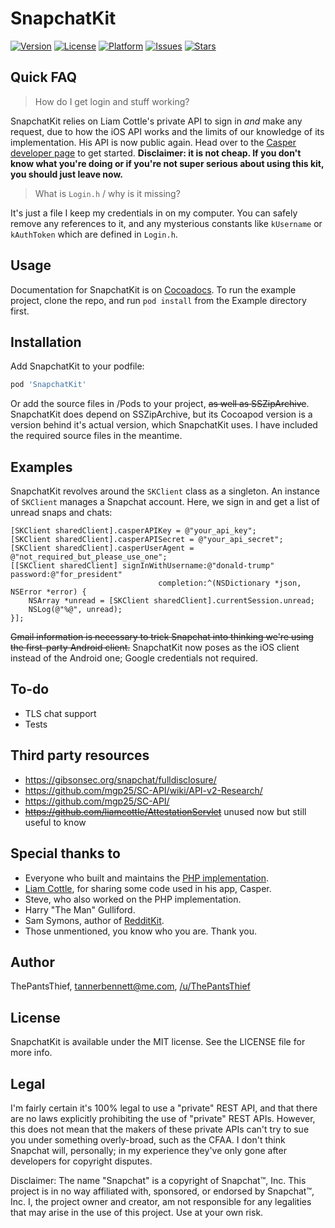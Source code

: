 # SnapchatKit

[![Version](https://img.shields.io/cocoapods/v/SnapchatKit.svg?style=flat)](http://cocoapods.org/pods/SnapchatKit)
[![License](https://img.shields.io/cocoapods/l/SnapchatKit.svg?style=flat)](http://cocoapods.org/pods/SnapchatKit)
[![Platform](https://img.shields.io/cocoapods/p/SnapchatKit.svg?style=flat)](http://cocoapods.org/pods/SnapchatKit)
[![Issues](https://img.shields.io/github/issues-raw/ThePantsThief/SnapchatKit.svg?style=flat)](https://github.com//ThePantsThief/SnapchatKit/issues)
[![Stars](https://img.shields.io/github/stars/ThePantsThief/SnapchatKit.svg?style=flat)](https://github.com//ThePantsThief/SnapchatKit/stargazers)

## Quick FAQ
> How do I get login and stuff working?

SnapchatKit relies on Liam Cottle's private API to sign in *and* make any request, due to how the iOS API works and the limits of our knowledge of its implementation. His API is now public again. Head over to the [Casper developer page](https://developers.casper.io) to get started. **Disclaimer: it is not cheap. If you don't know what you're doing or if you're not super serious about using this kit, you should just leave now.**

> What is `Login.h` / why is it missing?

It's just a file I keep my credentials in on my computer. You can safely remove any references to it, and any mysterious constants like `kUsername` or `kAuthToken` which are defined in `Login.h`.

## Usage

Documentation for SnapchatKit is on [Cocoadocs](http://cocoadocs.org/docsets/SnapchatKit/0.1.0/index.html). To run the example project, clone the repo, and run `pod install` from the Example directory first.

## Installation

Add SnapchatKit to your podfile:

```ruby
pod 'SnapchatKit'
```

Or add the source files in /Pods to your project, ~~as well as SSZipArchive~~. SnapchatKit does depend on SSZipArchive, but its Cocoapod version is a version behind it's actual version, which SnapchatKit uses. I have included the required source files in the meantime.

## Examples

SnapchatKit revolves around the `SKClient` class as a singleton. An instance of `SKClient` manages a Snapchat account. Here, we sign in and get a list of unread snaps and chats:

```objc
[SKClient sharedClient].casperAPIKey = @"your_api_key";
[SKClient sharedClient].casperAPISecret = @"your_api_secret";
[SKClient sharedClient].casperUserAgent = @"not_required_but_please_use_one";
[[SKClient sharedClient] signInWithUsername:@"donald-trump" password:@"for_president"
                                 completion:^(NSDictionary *json, NSError *error) {
    NSArray *unread = [SKClient sharedClient].currentSession.unread;
    NSLog(@"%@", unread);
}];
```

~~Gmail information is necessary to trick Snapchat into thinking we're using the first-party Android client.~~
SnapchatKit now poses as the iOS client instead of the Android one; Google credentials not required.

## To-do
- TLS chat support
- Tests

## Third party resources

- https://gibsonsec.org/snapchat/fulldisclosure/
- https://github.com/mgp25/SC-API/wiki/API-v2-Research/
- https://github.com/mgp25/SC-API/
- ~~https://github.com/liamcottle/AttestationServlet~~ unused now but still useful to know

## Special thanks to

- Everyone who built and maintains the [PHP implementation](https://github.com/mgp25/SC-API/).
- [Liam Cottle](https://github.com/liamcottle), for sharing some code used in his app, Casper.
- Steve, who also worked on the PHP implementation.
- Harry "The Man" Gulliford.
- Sam Symons, author of [RedditKit](https://github.com/samsymons/RedditKit).
- Those unmentioned, you know who you are. Thank you.

## Author

ThePantsThief, tannerbennett@me.com, [/u/ThePantsThief](http://www.reddit.com/user/thepantsthief/submitted)

## License

SnapchatKit is available under the MIT license. See the LICENSE file for more info.

## Legal

I'm fairly certain it's 100% legal to use a "private" REST API, and that there are no laws explicitly prohibiting the use of "private" REST APIs. However, this does not mean that the makers of these private APIs can't try to sue you under something overly-broad, such as the CFAA. I don't think Snapchat will, personally; in my experience they've only gone after developers for copyright disputes.

Disclaimer: The name "Snapchat" is a copyright of Snapchat™, Inc. This project is in no way affiliated with, sponsored, or endorsed by Snapchat™, Inc. I, the project owner and creator, am not responsible for any legalities that may arise in the use of this project. Use at your own risk.
